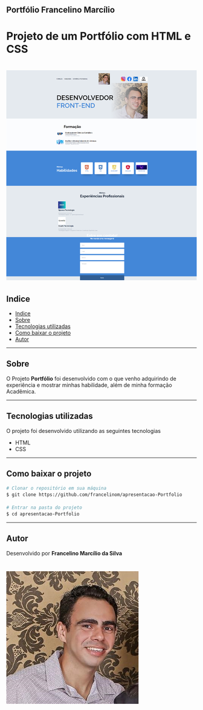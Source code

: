 ## Portfólio Francelino Marcílio

<h1 aling="center">
  Projeto de um Portfólio com HTML e CSS
</h1>

<h1>
  <img src="./img/pagina.png">
</h1>

## Indice

- [Indice](#indice)
- [Sobre](#sobre)
- [Tecnologias utilizadas](#tecnologias-utilizadas)
- [Como baixar o projeto](#como-baixar-o-projeto)
- [Autor](#autor)
  
---

## Sobre 

O Projeto **Portfólio** foi desenvolvido com o que venho adquirindo de experiência e mostrar minhas habilidade, além de minha formação Acadêmica.

---

## Tecnologias utilizadas 

O projeto foi desenvolvido utilizando as seguintes tecnologias
- HTML
- CSS

---

## Como baixar o projeto

```bash
# Clonar o repositório em sua máquina 
$ git clone https://github.com/francelinom/apresentacao-Portfolio

# Entrar na pasta do projeto 
$ cd apresentacao-Portfolio

```
---
## Autor

Desenvolvido por **Francelino Marcílio da Silva** 
<h1>
  <img src="./img/eu.jpg">
</h1>

